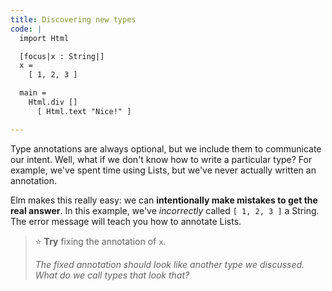 ```yaml
---
title: Discovering new types
code: |
  import Html

  [focus|x : String|]
  x =
    [ 1, 2, 3 ]

  main =
    Html.div []
      [ Html.text "Nice!" ]

---
```


Type annotations are always optional, but we include them to communicate our intent.
Well, what if we don't know how to write a particular type?
For example, we've spent time using Lists, but we've never actually written an annotation.

Elm makes this really easy:
we can **intentionally make mistakes to get the real answer**.
In this example, we've _incorrectly_ called `[ 1, 2, 3 ]` a String.
The error message will teach you how to annotate Lists.

> ⭐️ **Try** fixing the annotation of `x`.
>
> _The fixed annotation should look like another type we discussed.
> What do we call types that look that?_
